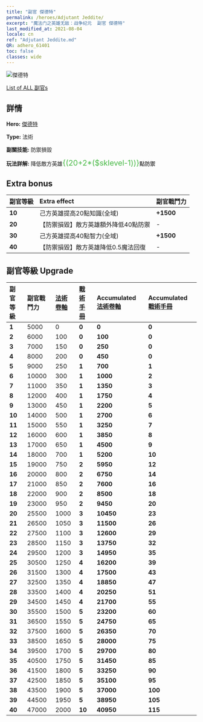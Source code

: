 ```yaml
---
title: "副官 傑德特"
permalink: /heroes/Adjutant Jeddite/
excerpt: "魔法门之英雄无敌：战争纪元  副官 傑德特"
last_modified_at: 2021-08-04
locale: cn
ref: "Adjutant Jeddite.md"
QR: adhero_61401
toc: false
classes: wide
---
```

  ![傑德特](/images/h/h_Jeddite.jpg)

 [List of ALL 副官s](/cn/heroes/Adjutants/) 

## 詳情
 **Hero:**  [傑德特](/cn/heroes/Jeddite/) 

 **Type:**  法術 

 **副關技能:**  防禦損毀 

 **玩法詳解:** 降低敵方英雄<span style="color: #48b946;font-size:20px">{(20+2*($sklevel-1))}</span><span style="color: black">點防禦

## Extra bonus

  | 副官等級 | Extra effect | 副官戰鬥力  |
  |:---|:-------|:------------|
  | **10** | 己方英雄提高20點知識(全域) | **+1500** |
  | **20** | 【防禦損毀】敵方英雄額外降低40點防禦 | - |
  | **30** | 己方英雄提高40點智力(全域) | **+1500** |
  | **40** | 【防禦損毀】敵方英雄降低0.5魔法回復 | - |


## 副官等級 Upgrade

  | 副官等級 | 副官戰鬥力 | [法術卷軸](/cn/Items/con_694/) | [戰術手冊](/cn/Items/unk_2115/) | Accumulated [法術卷軸](/cn/Items/con_694/) | Accumulated [戰術手冊](/cn/Items/unk_2115/) |
  |:-------|:-------|:------------|:------------|:------------|:------------|
  | **1** | 5000 | 0 | **0** | **0** | **0** |
  | **2** | 6000 | 100 | **0** | **100** | **0** |
  | **3** | 7000 | 150 | **0** | **250** | **0** |
  | **4** | 8000 | 200 | **0** | **450** | **0** |
  | **5** | 9000 | 250 | **1** | **700** | **1** |
  | **6** | 10000 | 300 | **1** | **1000** | **2** |
  | **7** | 11000 | 350 | **1** | **1350** | **3** |
  | **8** | 12000 | 400 | **1** | **1750** | **4** |
  | **9** | 13000 | 450 | **1** | **2200** | **5** |
  | **10** | 14000 | 500 | **1** | **2700** | **6** |
  | **11** | 15000 | 550 | **1** | **3250** | **7** |
  | **12** | 16000 | 600 | **1** | **3850** | **8** |
  | **13** | 17000 | 650 | **1** | **4500** | **9** |
  | **14** | 18000 | 700 | **1** | **5200** | **10** |
  | **15** | 19000 | 750 | **2** | **5950** | **12** |
  | **16** | 20000 | 800 | **2** | **6750** | **14** |
  | **17** | 21000 | 850 | **2** | **7600** | **16** |
  | **18** | 22000 | 900 | **2** | **8500** | **18** |
  | **19** | 23000 | 950 | **2** | **9450** | **20** |
  | **20** | 25500 | 1000 | **3** | **10450** | **23** |
  | **21** | 26500 | 1050 | **3** | **11500** | **26** |
  | **22** | 27500 | 1100 | **3** | **12600** | **29** |
  | **23** | 28500 | 1150 | **3** | **13750** | **32** |
  | **24** | 29500 | 1200 | **3** | **14950** | **35** |
  | **25** | 30500 | 1250 | **4** | **16200** | **39** |
  | **26** | 31500 | 1300 | **4** | **17500** | **43** |
  | **27** | 32500 | 1350 | **4** | **18850** | **47** |
  | **28** | 33500 | 1400 | **4** | **20250** | **51** |
  | **29** | 34500 | 1450 | **4** | **21700** | **55** |
  | **30** | 35500 | 1500 | **5** | **23200** | **60** |
  | **31** | 36500 | 1550 | **5** | **24750** | **65** |
  | **32** | 37500 | 1600 | **5** | **26350** | **70** |
  | **33** | 38500 | 1650 | **5** | **28000** | **75** |
  | **34** | 39500 | 1700 | **5** | **29700** | **80** |
  | **35** | 40500 | 1750 | **5** | **31450** | **85** |
  | **36** | 41500 | 1800 | **5** | **33250** | **90** |
  | **37** | 42500 | 1850 | **5** | **35100** | **95** |
  | **38** | 43500 | 1900 | **5** | **37000** | **100** |
  | **39** | 44500 | 1950 | **5** | **38950** | **105** |
  | **40** | 47000 | 2000 | **10** | **40950** | **115** |
